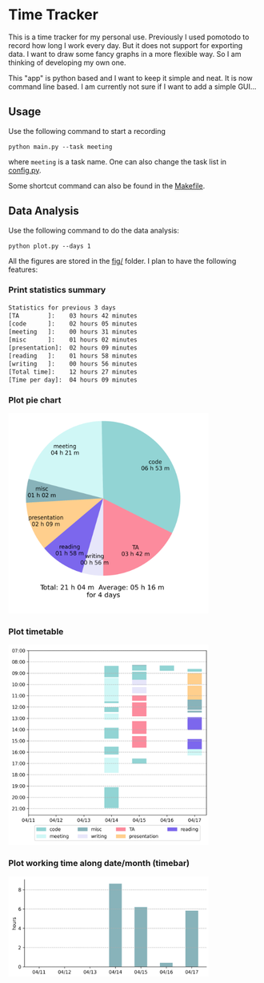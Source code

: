 # Time Tracker 
This is a time tracker for my personal use. Previously I used pomotodo to record how long I work every day. But it does not support for exporting data. I want to draw some fancy graphs in a more flexible way. So I am thinking of developing my own one.

This "app" is python based and I want to keep it simple and neat. It is now command line based. I am currently not sure if I want to add a simple GUI...

## Usage

Use the following command to start a recording
```[Python]
python main.py --task meeting
```
where `meeting` is a task name. One can also change the task list in [config.py](config.py).

Some shortcut command can also be found in the [Makefile](Makefile).

## Data Analysis 

Use the following command to do the data analysis:
```[Python]
python plot.py --days 1
```
All the figures are stored in the [fig/](fig/) folder.
I plan to have the following features:
### Print statistics summary
```
Statistics for previous 3 days
[TA        ]:    03 hours 42 minutes
[code      ]:    02 hours 05 minutes
[meeting   ]:    00 hours 31 minutes
[misc      ]:    01 hours 02 minutes
[presentation]:  02 hours 09 minutes
[reading   ]:    01 hours 58 minutes
[writing   ]:    00 hours 56 minutes
[Total time]:    12 hours 27 minutes
[Time per day]:  04 hours 09 minutes
```
### Plot pie chart

<img src="figs/pie.png" width="400">

### Plot timetable

<img src="figs/timetable.png" width="400">

### Plot working time along date/month (timebar)

<img src="figs/timebar.png" width="400">

